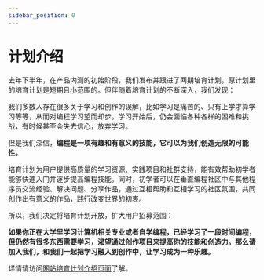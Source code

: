 ```yaml
---
sidebar_position: 0
---
```


# 计划介绍

去年下半年，在产品内测的初始阶段，我们发布并跟进了两期培育计划。原计划里的培育计划是短期且小范围的。但伴随着培育计划的不断深入，我们发现：

我们多数人存在很多关于学习和创作的误解，比如学习是痛苦的、只有上学才算学习等等，从而对编程学习望而却步。学习开始后，仍会面临各种各样的困难和挑战，有时候甚至会失去信心，放弃学习。

但是我们深信，**编程是一项有趣和有意义的技能，它可以为我们创造无限的可能性。**

培育计划为用户提供高质量的学习资源、实践项目和社群支持，能有效帮助初学者能够快速入门并逐步提高编程技能。同时，初学者可以在垂直编程社区中与其他程序员交流经验、解决问题、分享作品，通过互相帮助和互相学习的社区氛围，共同创作出有意义的作品，践行改变世界的初衷。

所以，我们决定将培育计划开放，扩大用户招募范围：

**如果你正在大学里学习计算机相关专业或者自学编程，已经学习了一段时间编程，但仍然有很多东西需要学习，渴望通过创作项目来提高你的技能和创造力。那么请加入我们，和我们一起把学习融入到创作中，让学习成为一种乐趣。**

详情请访问[网站培育计划介绍页面](https://1024code.com/foster)了解。